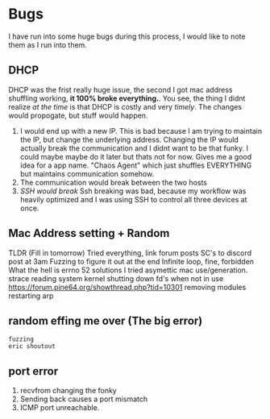 # Bugs
I have run into some huge bugs during this process, I would like to note them as I run into them.

## DHCP
DHCP was the frist really huge issue, the second I got mac address shuffling working, **it 100% broke everything.**.
You see, the thing I didnt realize *at the time* is that DHCP is costly and very *timely*. The changes would propogate, but stuff would happen.
1. I would end up with a new IP. This is bad because I am trying to maintain the IP, but change the underlying address.
    Changing the IP would actually break the communication and I didnt want to be that funky. 
    I could maybe maybe do it later but thats not for now. Gives me a good idea for a app name. "Chaos Agent" which just shuffles EVERYTHING but maintains communication somehow.
2. The communication would break between the two hosts
3. *SSH would break*
Ssh breaking was bad, because my workflow was heavily optimized and I was using SSH to control all three devices at once.

## Mac Address setting + Random
TLDR (Fill in tomorrow)
Tried everything, link forum posts
SC's to discord post at 3am
Fuzzing to figure it out at the end
Infinite loop, fine, forbidden
What the hell is errno 52
solutions I tried
    asymettic mac use/generation.
    strace
    reading system kernel
    shutting down fd's when not in use
    https://forum.pine64.org/showthread.php?tid=10301
    removing modules
    restarting arp

## random effing me over (The big error)
    fuzzing
    eric shoutout

## port error
1. recvfrom changing the fonky
2. Sending back causes a port mismatch
3. ICMP port unreachable.